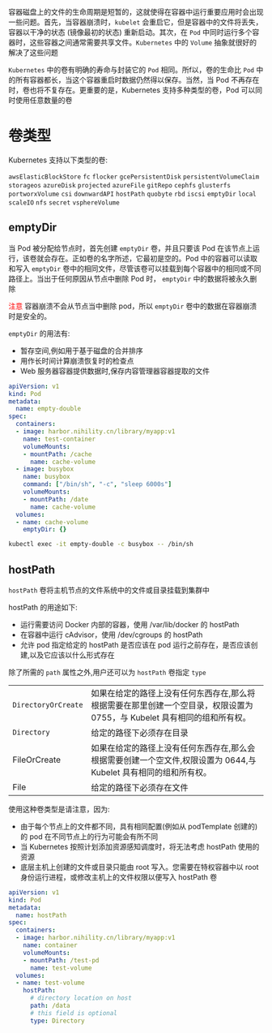 容器磁盘上的文件的生命周期是短暂的，这就使得在容器中运行重要应用时会出现一些问题。首先，当容器崩溃时，`kubelet` 会重启它，但是容器中的文件将丢失，容器以干净的状态 (镜像最初的状态) 重新启动。其次，在 `Pod` 中同时运行多个容器时，这些容器之间通常需要共享文件。`Kubernetes` 中的 `Volume` 抽象就很好的解决了这些问题

`Kubernetes` 中的卷有明确的寿命与封装它的 `Pod` 相同。所f以，卷的生命比 `Pod` 中的所有容器都长，当这个容器重启时数据仍然得以保存。当然，当 Pod 不再存在时，卷也将不复存在。更重要的是，Kubernetes 支持多种类型的卷，Pod 可以同时使用任意数量的卷

# 卷类型

Kubernetes 支持以下类型的卷:

`awsElasticBlockStore` `fc` `flocker` `gcePersistentDisk` `persistentVolumeClaim` `storageos` `azureDisk` `projected` `azureFile` `gitRepo` `cephfs` `glusterfs` `portworxVolume` `csi` `downwardAPI` `hostPath` `quobyte` `rbd` `iscsi` `emptyDir` `local` `scaleIO` `nfs` `secret` `vsphereVolume`

## emptyDir

当 Pod 被分配给节点时，首先创建 `emptyDir` 卷，并且只要该 Pod 在该节点上运行，该卷就会存在。正如卷的名字所述，它最初是空的。Pod 中的容器可以读取和写入 `emptyDir` 卷中的相同文件，尽管该卷可以挂载到每个容器中的相同或不同路径上。当出于任何原因从节点中删除 Pod 时， `emptyDir` 中的数据将被永久删除

<font color="red">注意</font> 容器崩溃不会从节点当中删除 pod，所以 `emptyDir` 卷中的数据在容器崩溃时是安全的。

`emptyDir` 的用法有:

- 暂存空间,例如用于基于磁盘的合并排序
- 用作长时间计算崩溃恢复时的检查点
- Web 服务器容器提供数据时,保存内容管理器容器提取的文件

```yaml
apiVersion: v1
kind: Pod
metadata:
  name: empty-double
spec:
  containers:
  - image: harbor.nihility.cn/library/myapp:v1
    name: test-container
    volumeMounts:
    - mountPath: /cache
      name: cache-volume
  - image: busybox
    name: busybox
    command: ["/bin/sh", "-c", "sleep 6000s"]
    volumeMounts:
    - mountPath: /date
      name: cache-volume
  volumes:
  - name: cache-volume
    emptyDir: {}

```

```bash
kubectl exec -it empty-double -c busybox -- /bin/sh
```

## hostPath

`hostPath` 卷将主机节点的文件系统中的文件或目录挂载到集群中

hostPath 的用途如下:
- 运行需要访问 Docker 内部的容器，使用 /var/lib/docker 的 hostPath
- 在容器中运行 cAdvisor，使用 /dev/cgroups 的 hostPath
- 允许 pod 指定给定的 hostPath 是否应该在 pod 运行之前存在，是否应该创建,以及它应该以什么形式存在

除了所需的 `path` 属性之外,用户还可以为 `hostPath` 卷指定 `type`

|                     |                                                              |
| ------------------- | ------------------------------------------------------------ |
| `DirectoryOrCreate` | 如果在给定的路径上没有任何东西存在,那么将根据需要在那里创建一个空目录，权限设置为 0755，与 Kubelet 具有相同的组和所有权。 |
| `Directory`         | 给定的路径下必须存在目录                                     |
| FileOrCreate        | 如果在给定的路径上没有任何东西存在,那么会根据需要创建一个空文件,权限设置为 0644,与 Kubelet 具有相同的组和所有权。 |
| File                | 给定的路径下必须存在文件                                     |

使用这种卷类型是请注意，因为:

- 由于每个节点上的文件都不同，具有相同配置(例如从 podTemplate 创建的)的 pod 在不同节点上的行为可能会有所不同
- 当 Kubernetes 按照计划添加资源感知调度时，将无法考虑 hostPath 使用的资源
- 底层主机上创建的文件或目录只能由 root 写入。您需要在特权容器中以 root 身份运行进程，或修改主机上的文件权限以便写入 hostPath 卷

```yaml
apiVersion: v1
kind: Pod
metadata:
  name: hostPath
spec:
  containers:
  - image: harbor.nihility.cn/library/myapp:v1
    name: container
    volumeMounts:
    - mountPath: /test-pd
      name: test-volume
  volumes:
  - name: test-volume
    hostPath:
      # directory location on host
      path: /data
      # this field is optional
      type: Directory
```

